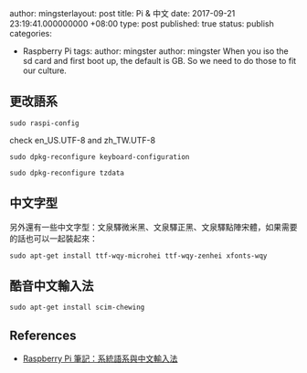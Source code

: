 author: mingsterlayout: post
title: Pi & 中文
date: 2017-09-21 23:19:41.000000000 +08:00
type: post
published: true
status: publish
categories:
- Raspberry Pi
tags:
author: mingster
author: mingster
When you iso the sd card and first boot up, the default is GB. So we need to do
those to fit our culture.

## 更改語系
```
sudo raspi-config
```
check en_US.UTF-8 and zh_TW.UTF-8

```
sudo dpkg-reconfigure keyboard-configuration
```

```
sudo dpkg-reconfigure tzdata
```

## 中文字型
另外還有一些中文字型：文泉驛微米黑、文泉驛正黑、文泉驛點陣宋體，如果需要的話也可以一起裝起來：
```
sudo apt-get install ttf-wqy-microhei ttf-wqy-zenhei xfonts-wqy
```

## 酷音中文輸入法
```
sudo apt-get install scim-chewing
```

## References
* [Raspberry Pi 筆記：系統語系與中文輸入法](http://atceiling.blogspot.tw/2017/03/raspberry-pi_26.html)
